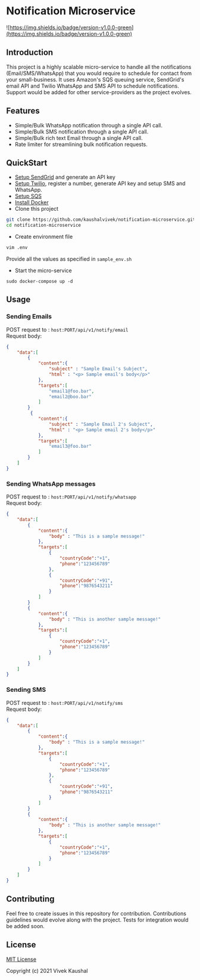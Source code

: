 # Notification Microservice

![https://img.shields.io/badge/version-v1.0.0-green](https://img.shields.io/badge/version-v1.0.0-green)

## Introduction

This project is a highly scalable micro-service to handle all the notifications (Email/SMS/WhatsApp) that you would require to schedule for contact from your small-business. It uses Amazon's SQS queuing service, SendGrid's email API and Twilio WhatsApp and SMS API to schedule notifications. Support would be added for other service-providers as the project evolves.

## Features

- Simple/Bulk WhatsApp notification through a single API call.
- Simple/Bulk SMS notification through a single API call.
- Simple/Bulk rich text Email through a single API call.
- Rate limiter for streamlining bulk notification requests.

## QuickStart
- [Setup SendGrid](https://sendgrid.com/solutions/email-api/) and generate an API key
- [Setup Twilio](https://www.twilio.com/docs/usage/tutorials/how-to-use-your-free-trial-account), register a number, generate API key and setup SMS and WhatsApp.
- [Setup SQS](https://vivekkaushal.com/node-sqs/)
- [Install Docker](https://docs.docker.com/engine/install/)
- Clone this project
```bash
git clone https://github.com/kaushalvivek/notification-microservice.git
cd notification-microservice
```
- Create environment file
```bash
vim .env
```
Provide all the values as specified in `sample_env.sh`
- Start the micro-service
```
sudo docker-compose up -d
```

## Usage

### Sending Emails
POST request to : `host:PORT/api/v1/notify/email`  
Request body:
```json
{
    "data":[
        {
            "content":{
                "subject" : "Sample Email's Subject",
                "html" : "<p> Sample email's body</p>"
            },
            "targets":[
                "email1@foo.bar",
                "email2@boo.bar"
            ]
        }
         {
            "content":{
                "subject" : "Sample Email 2's Subject",
                "html" : "<p> Sample email 2's body</p>"
            },
            "targets":[
                "email3@foo.bar"
            ]
        }
    ]
}

```

### Sending WhatsApp messages
POST request to : `host:PORT/api/v1/notify/whatsapp`  
Request body:
```json
{
    "data":[
        {
            "content":{
                "body" : "This is a sample message!"
            },
            "targets":[
                {
                    "countryCode":"+1",
                    "phone":"123456789"
                },
                {
                    "countryCode":"+91",
                    "phone":"9876543211"
                }
            ]
        }
        {
            "content":{
                "body" : "This is another sample message!"
            },
            "targets":[
                {
                    "countryCode":"+1",
                    "phone":"123456789"
                }
            ]
        }
    ]
}

```


### Sending SMS
POST request to : `host:PORT/api/v1/notify/sms`  
Request body:
```json
{
    "data":[
        {
            "content":{
                "body" : "This is a sample message!"
            },
            "targets":[
                {
                    "countryCode":"+1",
                    "phone":"123456789"
                },
                {
                    "countryCode":"+91",
                    "phone":"9876543211"
                }
            ]
        }
        {
            "content":{
                "body" : "This is another sample message!"
            },
            "targets":[
                {
                    "countryCode":"+1",
                    "phone":"123456789"
                }
            ]
        }
    ]
}

```

## Contributing
Feel free to create issues in this repository for contribution. Contributions guidelines would evolve along with the project. Tests for integration would be added soon.

## License

[MIT License](https://raw.githubusercontent.com/kaushalvivek/notification-microservice/main/LICENSE) 

Copyright (c) 2021 Vivek Kaushal
